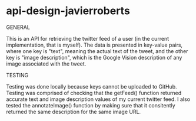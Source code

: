 # api-design-javierroberts

GENERAL

This is an API for retrieving the twitter feed of a user (in the current implementation, that is myself). The data is presented in key-value pairs, where one key is "text", meaning the actual text of the tweet, and the other key is "image description", which is the Google Vision description of any image associated with the tweet.

TESTING

Testing was done locally because keys cannot be uploaded to GitHub. Testing was comprised of checking that the getFeed() function returned accurate text and image description values of my current twitter feed. I also tested the annotateImage() function by making sure that it consitently returned the same description for the same image URL.
